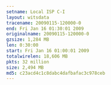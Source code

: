 ```yaml
---
setname: Local ISP C-I
layout: witsdata
tracename: 20090115-120000-0
end: Fri Jan 16 01:30:01 2009
originalname: 20090115-120000-0
gzsize: 1,284 MB
len: 0:30:00
start: Fri Jan 16 01:00:01 2009
totalwirelen: 18,606 MB
pkts: 32 million
size: 2,494 MB
md5: c23acd4c1c8dabc4dafbafac3c978ceb
---
```

